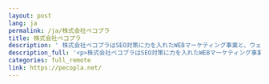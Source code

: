 ```yaml
---
layout: post
lang: ja
permalink: /ja/株式会社ペコプラ
title: 株式会社ペコプラ
description: ' 株式会社ペコプラはSEO対策に力を入れたWEBマーケティング事業と、ウェブ制作事業と行っております。 2013年の設立時より全社員完全フルリモートを目標とし、2020年現在、その目標を達成しつつも成長を遂げています。(募集中) '
description_full: '<p>株式会社ペコプラはSEO対策に力を入れたWEBマーケティング事業と、ウェブ制作事業と行っております。<br />2013年の設立時より全社員完全フルリモートを目標とし、2020年現在、その目標を達成しつつも成長を遂げています。<a href="https://pecopla.net/recruit">(募集中)</a></p>'
categories: full_remote
link: https://pecopla.net/
---
```

